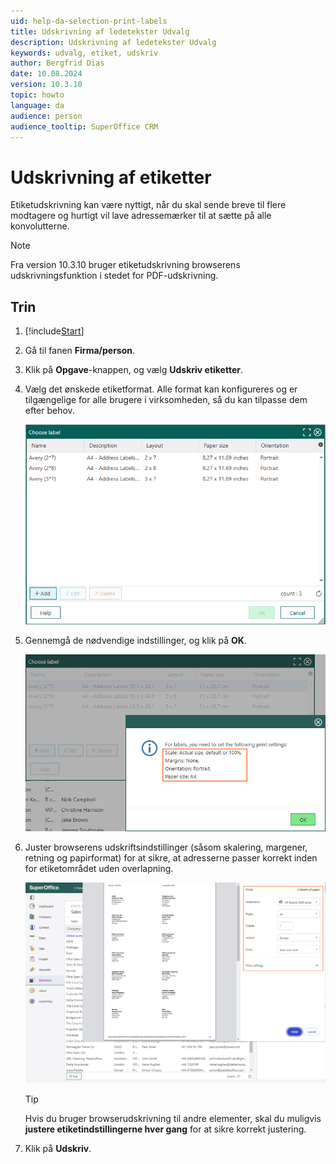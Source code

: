 ```yaml
---
uid: help-da-selection-print-labels
title: Udskrivning af ledetekster Udvalg
description: Udskrivning af ledetekster Udvalg
keywords: udvalg, etiket, udskriv 
author: Bergfrid Dias
date: 10.08.2024
version: 10.3.10
topic: howto
language: da
audience: person
audience_tooltip: SuperOffice CRM
---
```


# Udskrivning af etiketter

Etiketudskrivning kan være nyttigt, når du skal sende breve til flere modtagere og hurtigt vil lave adressemærker til at sætte på alle konvolutterne.

> [!NOTE]
> Fra version 10.3.10 bruger etiketudskrivning browserens udskrivningsfunktion i stedet for PDF-udskrivning.

## Trin

1. [!include[Start](../includes/steps-start-task.md)]

1. Gå til fanen **Firma/person**.

1. Klik på **Opgave**-knappen, og vælg **Udskriv etiketter**.

1. Vælg det ønskede etiketformat. Alle format kan konfigureres og er tilgængelige for alle brugere i virksomheden, så du kan tilpasse dem efter behov.

    ![Udvalg opgave udskriv - vælg etiketformat -screenshot][img1]

1. Gennemgå de nødvendige indstillinger, og klik på **OK**.

    ![Udalg - Opsætning af etiketudskrivning og nødvendige indstillinger -screenshot][img2]

1. Juster browserens udskriftsindstillinger (såsom skalering, margener, retning og papirformat) for at sikre, at adresserne passer korrekt inden for etiketområdet uden overlapning.

    ![Udalg - Udskriftsindstillinger i browseren -screenshot][img3]

    > [!TIP]
    > Hvis du bruger browserudskrivning til andre elementer, skal du muligvis **justere etiketindstillingerne hver gang** for at sikre korrekt justering.

1. Klik på **Udskriv**.

<!-- Referenced links -->
<!-- Referenced images -->
[img1]: ../../../../../media/loc/en/search-options/choose-label-layout-dialog.png
[img2]: ../../../../../media/loc/en/search-options/selection-task-print-labels-dialog.png
[img3]: ../../../../../media/loc/en/search-options/selection-task-print-labels-print-settings.png

